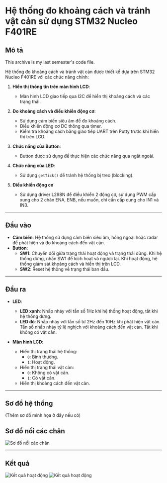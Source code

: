 # Hệ thống đo khoảng cách và tránh vật cản sử dụng STM32 Nucleo F401RE

## Mô tả

This archive is my last semester's code file.

Hệ thống đo khoảng cách và tránh vật cản được thiết kế dựa trên STM32 Nucleo F401RE với các chức năng chính:

1. **Hiển thị thông tin trên màn hình LCD**:
   - Màn hình LCD giao tiếp qua I2C để hiển thị khoảng cách và các trạng thái.
   
2. **Đo khoảng cách và điều khiển động cơ**:
   - Sử dụng cảm biến siêu âm để đo khoảng cách.
   - Điều khiển động cơ DC thông qua timer.
   - Kiểm tra khoảng cách bằng giao tiếp UART trên Putty trước khi hiển thị trên LCD.

3. **Chức năng của Button**:
   - Button được sử dụng để thực hiện các chức năng qua ngắt ngoài.

4. **Chức năng của LED**:
   - Sử dụng `getTick()` để tránh hệ thống bị treo (blocking).
5. **Điều khiển động cơ**
   - Sử dụng driver L298N để điều khiển 2 động cơ, sử dụng PWM cấp xung cho 2 chân ENA, ENB, nếu muốn, chỉ cần cấp cung cho IN1 và IN3.
---

## Đầu vào

- **Cảm biến**: Hệ thống sử dụng cảm biến siêu âm, hồng ngoại hoặc radar để phát hiện và đo khoảng cách đến vật cản.
- **Button**:
  - **SW1**: Chuyển đổi giữa trạng thái hoạt động và trạng thái dừng. Khi hệ thống dừng, nhấn SW1 để kích hoạt và ngược lại. Khi hoạt động, hệ thống giám sát khoảng cách và hiển thị trên LCD.
  - **SW2**: Reset hệ thống về trạng thái ban đầu.

---

## Đầu ra

- **LED**:
  - **LED xanh**: Nhấp nháy với tần số 1Hz khi hệ thống hoạt động, tắt khi hệ thống dừng.
  - **LED đỏ**: Nhấp nháy với tần số từ 2Hz đến 10Hz khi phát hiện vật cản. Tần số nhấp nháy tỷ lệ nghịch với khoảng cách đến vật cản. Tắt khi không có vật cản.

- **Màn hình LCD**:
  - Hiển thị trạng thái hệ thống:
    - `0`: Bình thường.
    - `1`: Hoạt động.
  - Hiển thị trạng thái vật cản:
    - `0`: Không có vật cản.
    - `1`: Có vật cản.
  - Hiển thị khoảng cách đến vật cản.

---

## Sơ đồ hệ thống

(Thêm sơ đồ minh họa ở đây nếu có)


## Sơ đồ nối các chân

![Sơ đồ nối các chân](so_do_noi_chan.png)

---

## Kết quả

![Kết quả hoạt động](car.png)
![Kết quả hoạt động](car.png)

